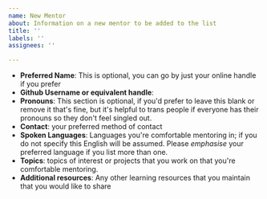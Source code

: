 ```yaml
---
name: New Mentor
about: Information on a new mentor to be added to the list
title: ''
labels: ''
assignees: ''

---
```


* **Preferred Name**: This is optional, you can go by just your online handle if you prefer
* **Github Username or equivalent handle**: 
* **Pronouns**: This section is optional, if you'd prefer to leave this blank or remove it that's fine, but it's helpful to trans people if everyone has their pronouns so they don't feel singled out.
* **Contact**: your preferred method of contact
* **Spoken Languages**: Languages you're comfortable mentoring in; if you do not specify this English will be assumed. Please _emphasise_ your preferred language if you list more than one.
* **Topics**: topics of interest or projects that you work on that you're comfortable mentoring.
* **Additional resources**: Any other learning resources that you maintain that you would like to share
